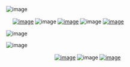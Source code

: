 ![image](https://github.com/fushiguro-toji/fushiguro-toji/assets/151678333/ea5cf1b6-e43c-4067-8da9-acb2df63e5c7)

ㅤ [![image](https://github.com/fushiguro-toji/fushiguro-toji/assets/151678333/983cf462-efc1-4baa-83fc-18d23efdba58)](https://rentry.co/florentino) ![image](https://github.com/fushiguro-toji/fushiguro-toji/assets/151678333/20fa67bb-9890-4d77-a573-120884fca0b0) 
[![image](https://github.com/fushiguro-toji/fushiguro-toji/assets/151678333/5b96eeda-3746-4653-975f-77c155426c86)](https://txto.eu.org/fushigurotoji) ![image](https://github.com/fushiguro-toji/fushiguro-toji/assets/151678333/20fa67bb-9890-4d77-a573-120884fca0b0)  [![image](https://github.com/fushiguro-toji/fushiguro-toji/assets/151678333/23313e89-4fee-44f4-ab5b-7a74d4f0acff)
](https://listography.com/fushigurotoji)

![image](https://github.com/fushiguro-toji/fushiguro-toji/assets/151678333/73689a02-81cc-4973-9884-9e2bcce09491)

![image](https://github.com/fushiguro-toji/fushiguro-toji/assets/151678333/c14dbf4d-5613-4820-a58c-53f8c84c3483)

ㅤㅤㅤㅤㅤㅤㅤㅤㅤㅤ[![image](https://github.com/fushiguro-toji/fushiguro-toji/assets/151678333/672a0d2c-a4d8-44d9-9d2c-4a46a7139a32)](https://rentry.co/tojifushiguro) ![image](https://github.com/fushiguro-toji/fushiguro-toji/assets/151678333/294e6461-ecdd-44b1-9529-567492ec67d7) [![image](https://github.com/fushiguro-toji/fushiguro-toji/assets/151678333/4ffc72bc-83e2-4102-b760-3e668fcd9b2a)](https://rentry.co/stampede)


